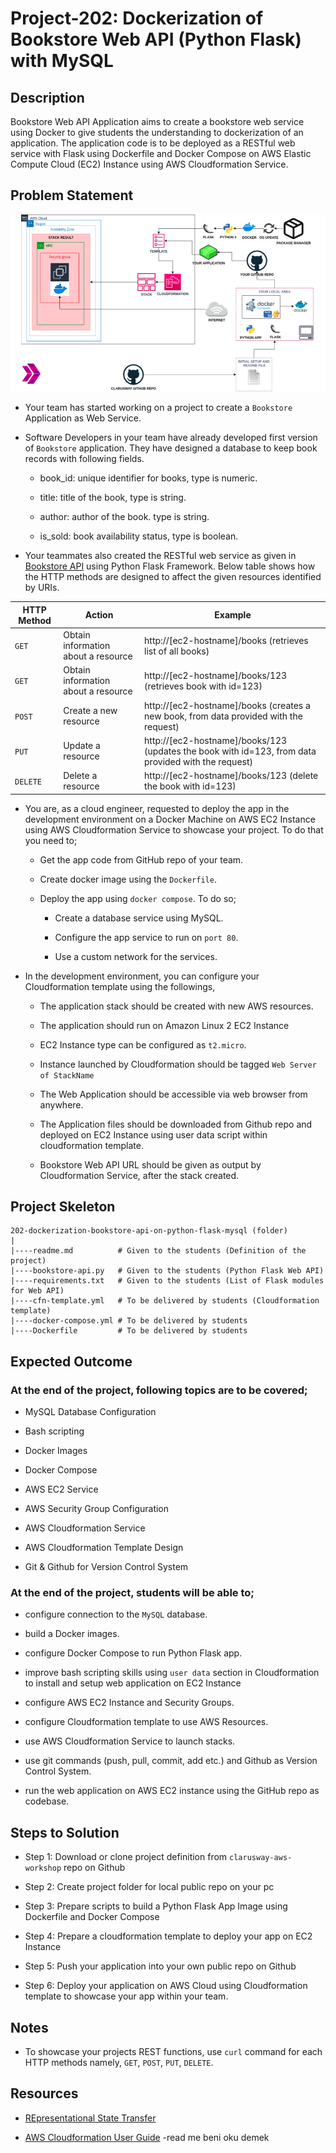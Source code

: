 # Project-202: Dockerization of Bookstore Web API (Python Flask) with MySQL

## Description

Bookstore Web API Application aims to create a bookstore web service using Docker to give students the understanding to dockerization of an application. The application code is to be deployed as a RESTful web service with Flask using Dockerfile and Docker Compose on AWS Elastic Compute Cloud (EC2) Instance using AWS Cloudformation Service.

## Problem Statement

![Project_201](201-bookstore-api.png) 

- Your team has started working on a project to create a `Bookstore` Application as Web Service.  

- Software Developers in your team have already developed first version of `Bookstore` application. They have designed a database to keep book records with following fields.

  - book_id: unique identifier for books, type is numeric.

  - title: title of the book, type is string.

  - author: author of the book. type is string.

  - is_sold: book availability status, type is boolean.

- Your teammates also created the RESTful web service as given in [Bookstore API](./bookstore-api.py) using Python Flask Framework. Below table shows how the HTTP methods are designed to affect the given resources identified by URIs.

| HTTP Method  | Action | Example|
| --- | --- | --- |
| `GET`     |   Obtain information about a resource | http://[ec2-hostname]/books (retrieves list of all books) |
| `GET`     |   Obtain information about a resource | http://[ec2-hostname]/books/123 (retrieves book with id=123) |
| `POST`    |   Create a new resource               | http://[ec2-hostname]/books (creates a new book, from data provided with the request) |
| `PUT`     |   Update a resource                   | http://[ec2-hostname]/books/123 (updates the book with id=123, from data provided with the request) |
| `DELETE`  |   Delete a resource                   | http://[ec2-hostname]/books/123 (delete the book with id=123) |

- You are, as a cloud engineer, requested to deploy the app in the development environment on a Docker Machine on AWS EC2 Instance using AWS Cloudformation Service to showcase your project. To do that you need to;

  - Get the app code from GitHub repo of your team.

  - Create docker image using the `Dockerfile`.

  - Deploy the app using `docker compose`. To do so;

    - Create a database service using MySQL.

    - Configure the app service to run on `port 80`.

    - Use a custom network for the services.

- In the development environment, you can configure your Cloudformation template using the followings,

  - The application stack should be created with new AWS resources.

  - The application should run on Amazon Linux 2 EC2 Instance

  - EC2 Instance type can be configured as `t2.micro`.

  - Instance launched by Cloudformation should be tagged `Web Server of StackName`

  - The Web Application should be accessible via web browser from anywhere.

  - The Application files should be downloaded from Github repo and deployed on EC2 Instance using user data script within cloudformation template.

  - Bookstore Web API URL should be given as output by Cloudformation Service, after the stack created.

## Project Skeleton

```text
202-dockerization-bookstore-api-on-python-flask-mysql (folder)
|
|----readme.md          # Given to the students (Definition of the project)
|----bookstore-api.py   # Given to the students (Python Flask Web API)
|----requirements.txt   # Given to the students (List of Flask modules for Web API)
|----cfn-template.yml   # To be delivered by students (Cloudformation template)
|----docker-compose.yml # To be delivered by students
|----Dockerfile         # To be delivered by students
```

## Expected Outcome

### At the end of the project, following topics are to be covered;

- MySQL Database Configuration

- Bash scripting

- Docker Images

- Docker Compose

- AWS EC2 Service

- AWS Security Group Configuration

- AWS Cloudformation Service

- AWS Cloudformation Template Design

- Git & Github for Version Control System

### At the end of the project, students will be able to;

- configure connection to the `MySQL` database.

- build a Docker images.

- configure Docker Compose to run Python Flask app.

- improve bash scripting skills using `user data` section in Cloudformation to install and setup web application on EC2 Instance

- configure AWS EC2 Instance and Security Groups.

- configure Cloudformation template to use AWS Resources.

- use AWS Cloudformation Service to launch stacks.

- use git commands (push, pull, commit, add etc.) and Github as Version Control System.

- run the web application on AWS EC2 instance using the GitHub repo as codebase.

## Steps to Solution
  
- Step 1: Download or clone project definition from `clarusway-aws-workshop` repo on Github

- Step 2: Create project folder for local public repo on your pc

- Step 3: Prepare scripts to build a Python Flask App Image using Dockerfile and Docker Compose

- Step 4: Prepare a cloudformation template to deploy your app on EC2 Instance

- Step 5: Push your application into your own public repo on Github

- Step 6: Deploy your application on AWS Cloud using Cloudformation template to showcase your app within your team.

## Notes

- To showcase your projects REST functions, use `curl` command for each HTTP methods namely, `GET`, `POST`, `PUT`, `DELETE`.

## Resources

- [REpresentational State Transfer](https://en.wikipedia.org/wiki/Representational_state_transfer)

- [AWS Cloudformation User Guide](https://docs.aws.amazon.com/AWSCloudFormation/latest/UserGuide/Welcome.html)
-read me beni oku demek